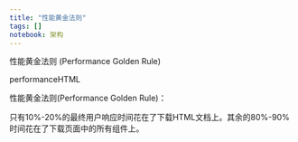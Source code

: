 ```yaml
---
title: "性能黄金法则"
tags: []
notebook: 架构
---
```


性能黄金法则 (Performance Golden Rule)

performanceHTML

性能黄金法则(Performance Golden Rule)：

只有10%-20%的最终用户响应时间花在了下载HTML文档上。其余的80%-90%时间花在了下载页面中的所有组件上。
